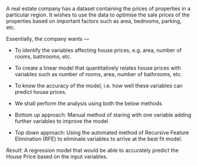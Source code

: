 

A real estate company has a dataset containing the prices of properties in a particular region. It wishes to use the data to optimise the sale prices of the properties based on important factors such as area, bedrooms, parking, etc.

Essentially, the company wants —

* To identify the variables affecting house prices, e.g. area, number of rooms, bathrooms, etc.

* To create a linear model that quantitatively relates house prices with variables such as number of rooms, area, number of bathrooms, etc.

* To know the accuracy of the model, i.e. how well these variables can predict house prices.

* We shall perform the analysis using both the below methods

* Bottom up approach: Manual method of staring with one variable adding further variables to improve the model
* Top down approach: Using the automated method of Recursive Feature Elimination (RFE) to eliminate variables to arrive at the best fit model.

*Result*:
A regression model that would be able to accurately predict the House Price based on the input variables.


